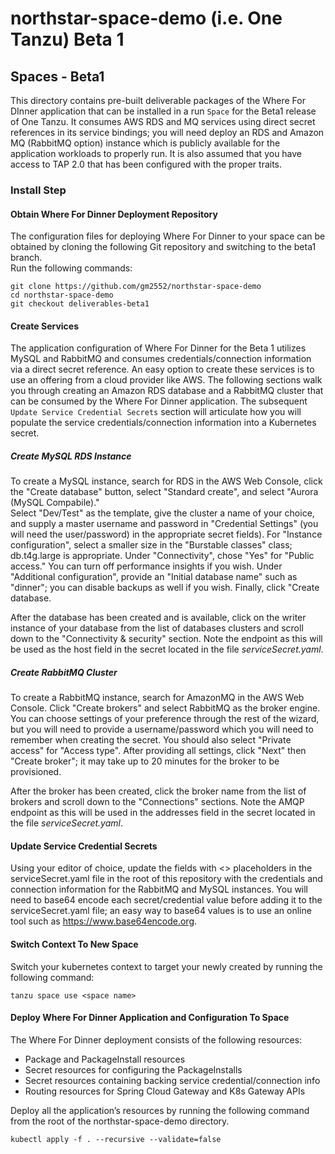 # northstar-space-demo (i.e. One Tanzu) Beta 1

## Spaces - Beta1

This directory contains pre-built deliverable packages of the Where For DInner application that can be installed in a run `Space` 
for the Beta1 release of One Tanzu.  It consumes AWS RDS and MQ services using direct secret references in its 
service bindings; you will need deploy an RDS and Amazon MQ (RabbitMQ option) instance which is publicly available for the
application workloads to properly run.  It is also assumed that you have access to TAP 2.0 that has been configured with the
proper traits.

### Install Step

#### Obtain Where For Dinner Deployment Repository

The configuration files for deploying Where For Dinner to your space can be obtained by cloning the following Git repository and switching to the beta1 branch.  
Run the following commands:

```
git clone https://github.com/gm2552/northstar-space-demo
cd northstar-space-demo
git checkout deliverables-beta1
```

#### Create Services

The application configuration of Where For Dinner for the Beta 1 utilizes MySQL and RabbitMQ and consumes credentials/connection information via a 
direct secret reference.  An easy option to create these services is to use an offering from a cloud provider like AWS.  The following sections walk you
through creating an Amazon RDS database and a RabbitMQ cluster that can be consumed by the Where For Dinner application.  The subsequent 
`Update Service Credential Secrets` section will articulate how you will populate the service credentials/connection information into a Kubernetes secret.

##### Create MySQL RDS Instance

To create a MySQL instance, search for RDS in the AWS Web Console, click the "Create database" button, select "Standard create", and select "Aurora (MySQL Compabile)."  
Select "Dev/Test" as the template, give the cluster a name of your choice, and supply a master username and password in "Credential Settings" (you will need the user/password)
in the appropriate secret fields).  For "Instance configuration", select a smaller size in the "Burstable classes" class; db.t4g.large is appropriate.  Under "Connectivity", 
chose "Yes" for "Public access."  You can turn off performance insights if you wish.  Under "Additional configuration", provide an "Initial database name" such as 
"dinner"; you can disable backups as well if you wish.  Finally, click "Create database.

After the database has been created and is available, click on the writer instance of your database from the list of databases clusters and scroll down to the 
"Connectivity & security" section.  Note the endpoint as this will be used as the host field in the secret located in the file *serviceSecret.yaml*.

##### Create RabbitMQ Cluster

To create a RabbitMQ instance, search for AmazonMQ in the AWS Web Console.  Click "Create brokers" and select RabbitMQ as the broker engine.  You can choose settings of your
preference through the rest of the wizard, but you will need to provide a username/password which you will need to remember when creating the secret.   You should also select
"Private access" for "Access type".  After providing all settings, click "Next" then "Create broker"; it may take up to 20 minutes for the broker to be provisioned.

After the broker has been created, click the broker name from the list of brokers and scroll down to the "Connections" sections.  Note the AMQP endpoint as this will be used in the addresses field in  the secret located in the file *serviceSecret.yaml*.


#### Update Service Credential Secrets

Using your editor of choice, update the fields with <> placeholders in the serviceSecret.yaml file in the root of this repository with the credentials 
and connection information for the RabbitMQ and MySQL instances.  You will need to base64 encode each secret/credential value before adding it to the serviceSecret.yaml 
file; an easy way to base64 values is to use an online tool such as https://www.base64encode.org.


#### Switch Context To New Space

Switch your kubernetes context to target your newly created by running the following command:

```
tanzu space use <space name>
```

#### Deploy Where For Dinner Application and Configuration To Space

The Where For Dinner deployment consists of the following resources:

- Package and PackageInstall resources
- Secret resources for configuring the PackageInstalls
- Secret resources containing backing service credential/connection info 
- Routing resources for Spring Cloud Gateway and K8s Gateway APIs

Deploy all the application’s resources by running the following command from the root of the northstar-space-demo directory.

```
kubectl apply -f . --recursive --validate=false
```
